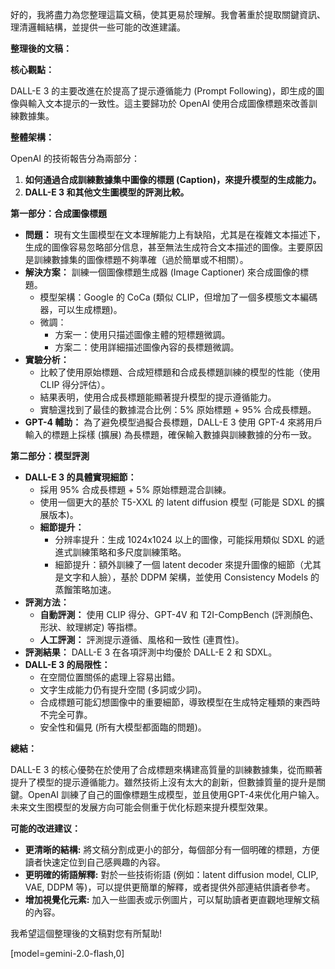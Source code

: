 好的，我將盡力為您整理這篇文稿，使其更易於理解。我會著重於提取關鍵資訊、理清邏輯結構，並提供一些可能的改進建議。

**整理後的文稿：**

**核心觀點：**

DALL-E 3 的主要改進在於提高了提示遵循能力 (Prompt Following)，即生成的圖像與輸入文本提示的一致性。這主要歸功於 OpenAI 使用合成圖像標題來改善訓練數據集。

**整體架構：**

OpenAI 的技術報告分為兩部分：

1.  **如何通過合成訓練數據集中圖像的標題 (Caption)，來提升模型的生成能力。**
2.  **DALL-E 3 和其他文生圖模型的評測比較。**

**第一部分：合成圖像標題**

*   **問題：** 現有文生圖模型在文本理解能力上有缺陷，尤其是在複雜文本描述下，生成的圖像容易忽略部分信息，甚至無法生成符合文本描述的圖像。主要原因是訓練數據集的圖像標題不夠準確（過於簡單或不相關）。
*   **解決方案：** 訓練一個圖像標題生成器 (Image Captioner) 來合成圖像的標題。
    *   模型架構：Google 的 CoCa (類似 CLIP，但增加了一個多模態文本編碼器，可以生成標題)。
    *   微調：
        *   方案一：使用只描述圖像主體的短標題微調。
        *   方案二：使用詳細描述圖像內容的長標題微調。
*   **實驗分析：**
    *   比較了使用原始標題、合成短標題和合成長標題訓練的模型的性能（使用 CLIP 得分評估）。
    *   結果表明，使用合成長標題能顯著提升模型的提示遵循能力。
    *   實驗還找到了最佳的數據混合比例：5% 原始標題 + 95% 合成長標題。
*   **GPT-4 輔助：** 為了避免模型過擬合長標題，DALL-E 3 使用 GPT-4 來將用戶輸入的標題上採樣 (擴展) 為長標題，確保輸入數據與訓練數據的分布一致。

**第二部分：模型評測**

*   **DALL-E 3 的具體實現細節：**
    *   採用 95% 合成長標題 + 5% 原始標題混合訓練。
    *   使用一個更大的基於 T5-XXL 的 latent diffusion 模型 (可能是 SDXL 的擴展版本)。
    *   **細節提升：**
        *   分辨率提升：生成 1024x1024 以上的圖像，可能採用類似 SDXL 的遞進式訓練策略和多尺度訓練策略。
        *   細節提升：額外訓練了一個 latent decoder 來提升圖像的細節（尤其是文字和人臉），基於 DDPM 架構，並使用 Consistency Models 的蒸餾策略加速。
*   **評測方法：**
    *   **自動評測：** 使用 CLIP 得分、GPT-4V 和 T2I-CompBench (評測顏色、形狀、紋理綁定) 等指標。
    *   **人工評測：** 評測提示遵循、風格和一致性 (連貫性)。
*   **評測結果：** DALL-E 3 在各項評測中均優於 DALL-E 2 和 SDXL。
*   **DALL-E 3 的局限性：**
    *   在空間位置關係的處理上容易出錯。
    *   文字生成能力仍有提升空間 (多詞或少詞)。
    *   合成標題可能幻想圖像中的重要細節，導致模型在生成特定種類的東西時不完全可靠。
    *   安全性和偏見 (所有大模型都面臨的問題)。

**總結：**

DALL-E 3 的核心優勢在於使用了合成標題來構建高質量的訓練數據集，從而顯著提升了模型的提示遵循能力。雖然技術上沒有太大的創新，但數據質量的提升是關鍵。OpenAI 訓練了自己的圖像標題生成模型，並且使用GPT-4来优化用户输入。未来文生图模型的发展方向可能会侧重于优化标题来提升模型效果。

**可能的改进建议：**

*   **更清晰的結構:** 將文稿分割成更小的部分，每個部分有一個明確的標題，方便讀者快速定位到自己感興趣的內容。
*   **更明確的術語解釋:** 對於一些技術術語 (例如：latent diffusion model, CLIP, VAE, DDPM 等)，可以提供更簡單的解釋，或者提供外部連結供讀者參考。
*   **增加視覺化元素:** 加入一些圖表或示例圖片，可以幫助讀者更直觀地理解文稿的內容。

我希望這個整理後的文稿對您有所幫助!

[model=gemini-2.0-flash,0]
